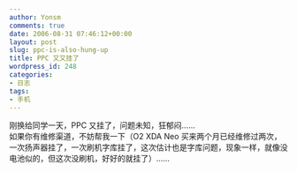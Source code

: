 ```yaml
---
author: Yonsm
comments: true
date: 2006-08-31 07:46:12+00:00
layout: post
slug: ppc-is-also-hung-up
title: PPC 又又挂了
wordpress_id: 248
categories:
- 日志
tags:
- 手机
---
```


刚换给同学一天，PPC 又挂了，问题未知，狂郁闷……  
如果你有维修渠道，不妨帮我一下（O2 XDA Neo 买来两个月已经维修过两次，一次扬声器挂了，一次刷机字库挂了，这次估计也是字库问题，现象一样，就像没电池似的，但这次没刷机，好好的就挂了）……
